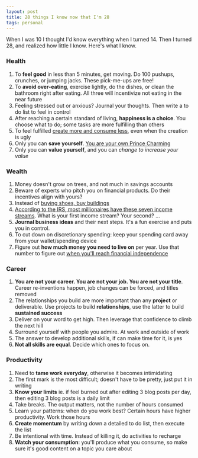 ```yaml
---
layout: post
title: 28 things I know now that I'm 28
tags: personal
---
```


When I was 10 I thought I'd know everything when I turned 14. Then I turned 28, and realized how little I know. Here's what I know.

### Health
1. To **feel good** in less than 5 minutes, get moving. Do 100 pushups, crunches, or jumping jacks. These pick-me-ups are free!
2. To **avoid over-eating**, exercise lightly, do the dishes, or clean the bathroom right after eating. All three will incentivize not eating in the near future
3. Feeling stressed out or anxious? Journal your thoughts. Then write a to do list to feel in control
4. After reaching a certain standard of living, **happiness is a choice**. You choose what to do; some tasks are more fulfilling than others
5. To feel fulfilled [create more and consume less](../create-more-than-consume), even when the creation is ugly
6. Only you can **save yourself**. [You are your own Prince Charming](https://www.youtube.com/watch?v=9bvrWaPPkYc)
7. Only you can **value yourself**, and you can *change to increase your value*

### Wealth
1. Money doesn't grow on trees, and not much in savings accounts
2. Beware of experts who pitch you on financial products. Do their incentives align with yours?
3. Instead of [buying shoes, buy buildings](https://nelygalan.com/nelyisms/) 
4. [According to the IRS, most millionaires have these seven income streams](https://dividendrealestate.com/7incomestreams/). What is your first income stream? Your second? ...
5. **Journal business ideas** and their next steps. It's a fun exercise and puts you in control.
6. To cut down on discretionary spending: keep your spending card away from your wallet/spending device
7. Figure out **how much money you need to live on** per year. Use that number to figure out [when you'll reach financial independence](https://playingwithfire.co/retirementcalculator/)

### Career
1. **You are not your career. You are not your job. You are not your title**. Career re-inventions happen, job changes can be forced, and titles removed
2. The relationships you build are more important than any **project** or deliverable. Use projects to build **relationships**, use the latter to build **sustained success**
3. Deliver on your word to get high. Then leverage that confidence to climb the next hill
4. Surround yourself with people you admire. At work and outside of work
5. The answer to develop additional skills, if can make time for it, is yes 
6. **Not all skills are equal**. Decide which ones to focus on.

### Productivity
1. Need to **tame work everyday**, otherwise it becomes intimidating
2. The first mark is the most difficult; doesn't have to be pretty, just put it in writing
3. **Know your limits** ie. if feel burned out after editing 3 blog posts per day, then editing 3 blog posts is a daily limit
4. Take breaks. The output matters, not the number of hours consumed
5. Learn your patterns: when do you work best? Certain hours have higher productivity. Work those hours
6. **Create momentum** by writing down a detailed to do list, then execute the list 
7. Be intentional with time. Instead of killing it, do activities to recharge 
8. **Watch your consumption**: you'll produce what you consume, so make sure it's good content on a topic you care about
